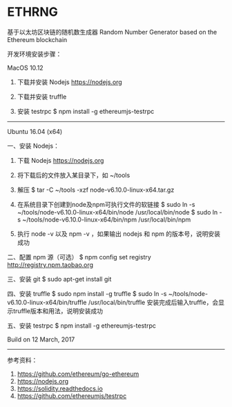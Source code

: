 # ETHRNG

基于以太坊区块链的随机数生成器
Random Number Generator based on the Ethereum blockchain

开发环境安装步骤：

MacOS 10.12

1. 下载并安装 Nodejs
https://nodejs.org

2. 下载并安装 truffle

3. 安装 testrpc
$ npm install -g ethereumjs-testrpc

--------------------------------

Ubuntu 16.04 (x64)

一、安装 Nodejs：

1. 下载 Nodejs
https://nodejs.org

2. 将下载后的文件放入某目录下，如 ~/tools

3. 解压
$ tar -C ~/tools -xzf node-v6.10.0-linux-x64.tar.gz

4. 在系统目录下创建到node及npm可执行文件的软链接
$ sudo ln -s ~/tools/node-v6.10.0-linux-x64/bin/node /usr/local/bin/node
$ sudo ln -s ~/tools/node-v6.10.0-linux-x64/bin/npm /usr/local/bin/npm

5. 执行 node -v 以及 npm -v ，如果输出 nodejs 和 npm 的版本号，说明安装成功

二、配置 npm 源（可选）
$ npm config set registry http://registry.npm.taobao.org

三、安装 git
$ sudo apt-get install git

四、安装 truffle
$ sudo npm install -g truffle
$ sudo ln -s ~/tools/node-v6.10.0-linux-x64/bin/truffle /usr/local/bin/truffle
安装完成后输入truffle，会显示truffle版本和用法，说明安装成功

五、安装 testrpc
$ npm install -g ethereumjs-testrpc

Build on 12 March, 2017

--------------------------------

参考资料：
1. https://github.com/ethereum/go-ethereum
2. https://nodejs.org
3. https://solidity.readthedocs.io
4. https://github.com/ethereumjs/testrpc